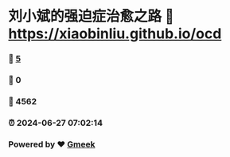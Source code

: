 # 刘小斌的强迫症治愈之路 :link: https://xiaobinliu.github.io/ocd 
### :page_facing_up: [5](https://xiaobinliu.github.io/ocd/tag.html) 
### :speech_balloon: 0 
### :hibiscus: 4562 
### :alarm_clock: 2024-06-27 07:02:14 
### Powered by :heart: [Gmeek](https://github.com/Meekdai/Gmeek)
